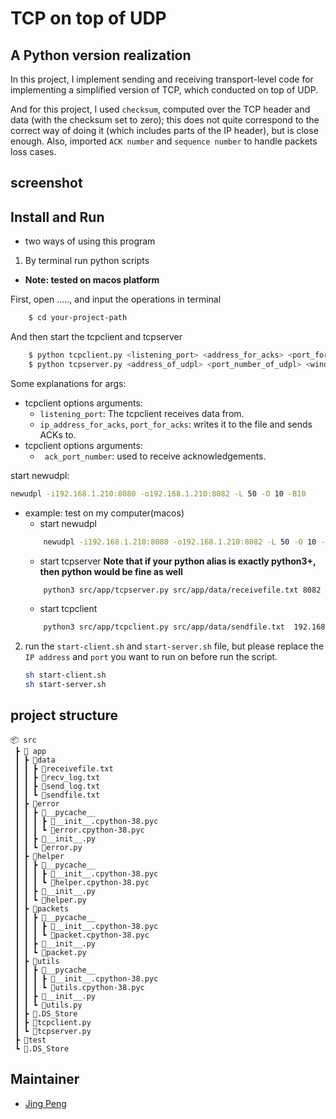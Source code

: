 # TCP on top of UDP

## A Python version realization
In this project, I implement sending and receiving transport-level code for implementing a simplified version of TCP, which
conducted on top of UDP. 

And for this project, I used `checksum`, computed over the TCP header and data (with the 
checksum set to zero); this does not quite correspond to the correct way of doing it (which includes parts of the IP header), 
but is close enough. Also, imported `ACK number` and `sequence number` to handle packets loss cases.

## screenshot


## Install and Run
- two ways of using this program
1. By terminal run python scripts
* **Note:  tested on macos platform**

First, open ....., and input the operations in terminal
```bash
    $ cd your-project-path
```

And then start the tcpclient and tcpserver
```bash
    $ python tcpclient.py <listening_port> <address_for_acks> <port_for_acks>
    $ python tcpserver.py <address_of_udpl> <port_number_of_udpl> <windowsize> <ack_port_number>
```
Some explanations for args:
- tcpclient options arguments:
  - `listening_port`: The tcpclient receives data from.
  - `ip_address_for_acks`, `port_for_acks`:  writes it to the file and sends ACKs to.
- tcpclient options arguments:
    - ` ack_port_number`:  used to receive acknowledgements.

start newudpl:
```bash
newudpl -i192.168.1.210:8080 -o192.168.1.210:8082 -L 50 -O 10 -B10
```

- example: test on my computer(macos)
    - start newudpl
    ```bash
        newudpl -i192.168.1.210:8080 -o192.168.1.210:8082 -L 50 -O 10 -B10
    ```
    - start tcpserver
    **Note that if your python alias is exactly python3+, then python would be fine as well**
    ```bash
        python3 src/app/tcpserver.py src/app/data/receivefile.txt 8082 192.168.1.210 8080 src/app/data/recv_log.txt 
    ```
    - start tcpclient
    ```bash
        python3 src/app/tcpclient.py src/app/data/sendfile.txt  192.168.1.210 41192 8080 src/app/data/send_log.txt 1152
    ```

2. run the `start-client.sh` and `start-server.sh` file, but please replace the `IP address` and `port` you want to run on before run the script.
    ```bash
    sh start-client.sh
    sh start-server.sh
    ```

## 

## project structure
```
📦 src
 ┣ 📂 app
 ┃ ┣ 📂data
 ┃ ┃ ┣ 📜receivefile.txt
 ┃ ┃ ┣ 📜recv_log.txt
 ┃ ┃ ┣ 📜send_log.txt
 ┃ ┃ ┗ 📜sendfile.txt
 ┃ ┣ 📂error
 ┃ ┃ ┣ 📂__pycache__
 ┃ ┃ ┃ ┣ 📜__init__.cpython-38.pyc
 ┃ ┃ ┃ ┗ 📜error.cpython-38.pyc
 ┃ ┃ ┣ 📜__init__.py
 ┃ ┃ ┗ 📜error.py
 ┃ ┣ 📂helper
 ┃ ┃ ┣ 📂__pycache__
 ┃ ┃ ┃ ┣ 📜__init__.cpython-38.pyc
 ┃ ┃ ┃ ┗ 📜helper.cpython-38.pyc
 ┃ ┃ ┣ 📜__init__.py
 ┃ ┃ ┗ 📜helper.py
 ┃ ┣ 📂packets
 ┃ ┃ ┣ 📂__pycache__
 ┃ ┃ ┃ ┣ 📜__init__.cpython-38.pyc
 ┃ ┃ ┃ ┗ 📜packet.cpython-38.pyc
 ┃ ┃ ┣ 📜__init__.py
 ┃ ┃ ┗ 📜packet.py
 ┃ ┣ 📂utils
 ┃ ┃ ┣ 📂__pycache__
 ┃ ┃ ┃ ┣ 📜__init__.cpython-38.pyc
 ┃ ┃ ┃ ┗ 📜utils.cpython-38.pyc
 ┃ ┃ ┣ 📜__init__.py
 ┃ ┃ ┗ 📜utils.py
 ┃ ┣ 📜.DS_Store
 ┃ ┣ 📜tcpclient.py
 ┃ ┗ 📜tcpserver.py
 ┣ 📂test
 ┗ 📜.DS_Store
```

## Maintainer
- [Jing Peng](https://github.com/paterlisia)